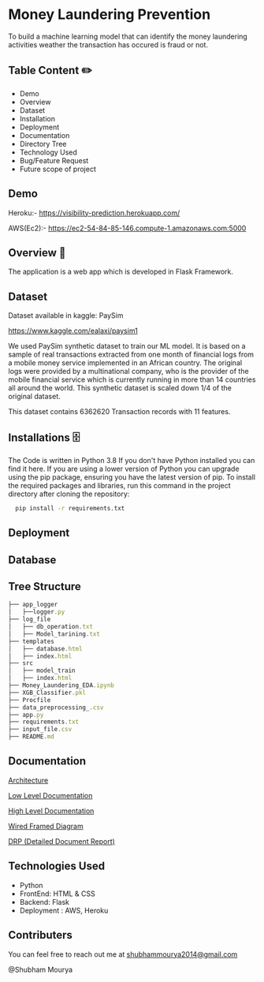 
# Money Laundering Prevention

To build a machine learning model that can identify the money laundering activities weather the transaction has occured is fraud or not.

## Table Content ✏️
* Demo
* Overview
* Dataset
* Installation
* Deployment
* Documentation
* Directory Tree
* Technology Used
* Bug/Feature Request
* Future scope of project
## Demo
Heroku:- https://visibility-prediction.herokuapp.com/

AWS(Ec2):- https://ec2-54-84-85-146.compute-1.amazonaws.com:5000 


## Overview  📜
The application is a web app which is developed in Flask Framework.
## Dataset  
Dataset available in kaggle: PaySim

https://www.kaggle.com/ealaxi/paysim1

We used PaySim synthetic dataset to train our ML model. It is based on a sample of real transactions extracted from one month of financial logs from a mobile money service implemented in an African country.
The original logs were provided by a multinational company, who is the provider of the mobile financial service which is currently running in more than 14 countries all around the world. This synthetic dataset is scaled down 1/4 of the original dataset.

This dataset contains 6362620 Transaction records with 11 features.

## Installations  🗄️
The Code is written in Python 3.8 If you don't have Python installed you can find it here. If you are using a lower version of Python you can upgrade using the pip package, ensuring you have the latest version of pip. To install the required packages and libraries, run this command in the project directory after cloning the repository:
```bash
  pip install -r requirements.txt
```
## Deployment

## Database 

## Tree Structure
```javascript
├── app_logger
│   ├──logger.py
├── log_file
│   ├── db_operation.txt
│   ├── Model_tarining.txt
├── templates
│   ├── database.html
│   ├── index.html
├── src
│   ├── model_train
│   ├── index.html
├── Money_Laundering_EDA.ipynb
├── XGB_Classifier.pkl
├── Procfile
├── data_preprocessing_.csv
├── app.py
├── requirements.txt
├── input_file.csv
├── README.md

```


## Documentation

[Architecture](https://linktodocumentation)

[Low Level Documentation](https://linktodocumentation)

[High Level Documentation](https://linktodocumentation)

[Wired Framed Diagram](https://linktodocumentation)

[DRP (Detailed Document Report)](https://linktodocumentation)
## Technologies Used

* Python
* FrontEnd: HTML & CSS
* Backend: Flask 
* Deployment : AWS, Heroku

## Contributers
You can feel free to reach out me at shubhammourya2014@gmail.com

@Shubham Mourya